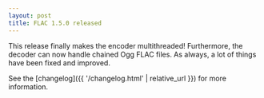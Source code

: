 ```yaml
---
layout: post
title: FLAC 1.5.0 released
---
```


This release finally makes the encoder multithreaded! Furthermore, the decoder can now handle chained Ogg FLAC files. As always, a lot of things have been fixed and improved.

See the [changelog]({{ '/changelog.html' | relative_url }}) for more information.
